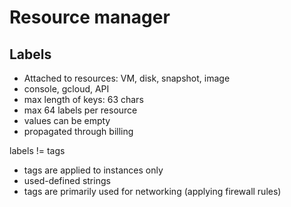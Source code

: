 # Resource manager

## Labels

- Attached to resources: VM, disk, snapshot, image
- console, gcloud, API
- max length of keys: 63 chars
- max 64 labels per resource
- values can be empty
- propagated through billing

labels != tags
- tags are applied to instances only
- used-defined strings
- tags are primarily used for networking (applying firewall rules)
